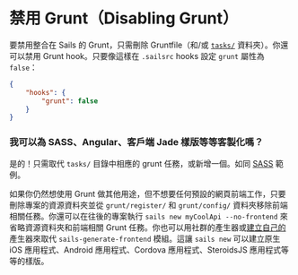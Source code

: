 # 禁用 Grunt（Disabling Grunt）

要禁用整合在 Sails 的 Grunt，只需刪除 Gruntfile（和/或 [`tasks/`](/#/documentation/anatomy/myApp/tasks) 資料夾）。你還可以禁用 Grunt hook。只要像這樣在 `.sailsrc` hooks 設定 `grunt` 屬性為 `false`：

```json
{
    "hooks": {
        "grunt": false
    }
}
```

### 我可以為 SASS、Angular、客戶端 Jade 樣版等等客製化嗎？

是的！只需取代 `tasks/` 目錄中相應的 grunt 任務，或新增一個。如同 [SASS](https://github.com/sails101/using-sass) 範例。

如果你仍然想使用 Grunt 做其他用途，但不想要任何預設的網頁前端工作，只要刪除專案的資源資料夾並從 `grunt/register/` 和 `grunt/config/` 資料夾移除前端相關任務。你還可以在往後的專案執行 `sails new myCoolApi --no-frontend` 來省略資源資料夾和前端相關 Grunt 任務。你也可以用社群的產生器或[建立自己的](https://github.com/balderdashy/sails-generate-generator)產生器來取代 `sails-generate-frontend` 模組。這讓 `sails new` 可以建立原生 iOS 應用程式、Android 應用程式、Cordova 應用程式、SteroidsJS 應用程式等等的樣版。


<docmeta name="uniqueID" value="DisablingGrunt970874">
<docmeta name="displayName" value="Disabling Grunt">

